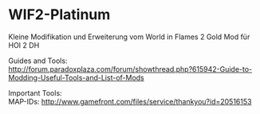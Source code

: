 # WIF2-Platinum
Kleine Modifikation und Erweiterung vom World in Flames 2 Gold Mod für HOI 2 DH

Guides and Tools:<br>
http://forum.paradoxplaza.com/forum/showthread.php?615942-Guide-to-Modding-Useful-Tools-and-List-of-Mods

Important Tools:<br>
MAP-IDs: http://www.gamefront.com/files/service/thankyou?id=20516153
